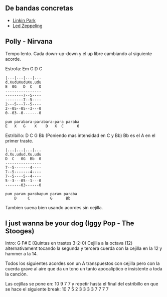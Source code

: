 ## De bandas concretas

- [Linkin Park](song-linkinpark.md)
- [Led Zeppeling](song-ledzeppeling)

## Polly - Nirvana

Tempo lento. Cada down-up-down y el up libre cambiando al siguiente acorde.

Estrofa: Em G D C

	|...|...|...|...
	d.XuduXuduXu.udu
	E  0G   D  C   O
	----------------
	--------7--5----
	--------7--5----
	2---5---7--5----
	2--05--05--3---0
	0--03--0-------0

	pum parabara-parabara-para paraba
	E   X   G    X    D   X  C      0

Estribillo: D C G Bb (Poniendo mas intensidad en C y Bb)
Bb es el A en el primer traste.

	|...|...|...|...
	d.Xu.udud.Xu.udu
	D  C   0G  Bb  0
	----------------
	7--5-------4----
	7--5-------4----
	7--5----5--4----
	5--3---05--1---0
	-------03------0

	pum param parabapum param paraba
        D     C         G      Bb

Tambien suena bien usando acordes sin cejilla.


## I just wanna be your dog (Iggy Pop - The Stooges)

Intro: G F# E (Quintas en trastes 3-2-0)
Cejilla a la octava (12) alternativament tocando la segunda y tercera cuerda con la cejilla en la 12 y hammer a la 14.

Todos los siguientes acordes son un A transpuestos con cejilla pero con la cuerda grave al aire
que da un tono un tanto apocaliptico e insistente a toda la canción.

Las cejillas se pone en:  10 9 7 7  y repetir hasta el final del estribillo en que se hace el siguiente break: 10 7 5 2 3 3 3 3 7 7 7 7

